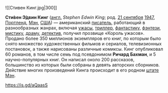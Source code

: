 ![[Стивен Кинг.jpg|300]]

**Сти́вен Э́двин Кинг** ([англ.](https://ru.wikipedia.org/wiki/Английский_язык) *Stephen Edwin King*; род. [21 сентября](https://ru.wikipedia.org/wiki/21_сентября) [1947](https://ru.wikipedia.org/wiki/1947_год), [Портленд](https://ru.wikipedia.org/wiki/Портленд_(Мэн)), [Мэн](https://ru.wikipedia.org/wiki/Мэн_(штат)), [США](https://ru.wikipedia.org/wiki/Соединённые_Штаты_Америки)) — американский [писатель](https://ru.wikipedia.org/wiki/Писатель), работающий в разнообразных жанрах, включая [ужасы](https://ru.wikipedia.org/wiki/Литература_ужасов), [триллер](https://ru.wikipedia.org/wiki/Триллер), [фантастику](https://ru.wikipedia.org/wiki/Научная_фантастика), [фэнтези](https://ru.wikipedia.org/wiki/Фэнтези), [мистику](https://ru.wikipedia.org/wiki/Мистика), [драму](https://ru.wikipedia.org/wiki/Драма_(жанр)), [детектив](https://ru.wikipedia.org/wiki/Детектив), получил прозвище «Король ужасов». Продано более 350 миллионов экземпляров его книг, по которым было снято множество художественных фильмов и сериалов,  телевизионных постановок, а также нарисованы различные комиксы. Кинг  опубликовал 60 романов, в том числе семь под псевдонимом **Ричард Бахман**, и 5 научно-популярных книг. Он написал около 200 рассказов, большинство из которых были собраны в девять авторских сборников. Действие многих  произведений Кинга происходит в его родном [штате Мэн](https://ru.wikipedia.org/wiki/Мэн_(штат)).

https://is.gd/aQaasS